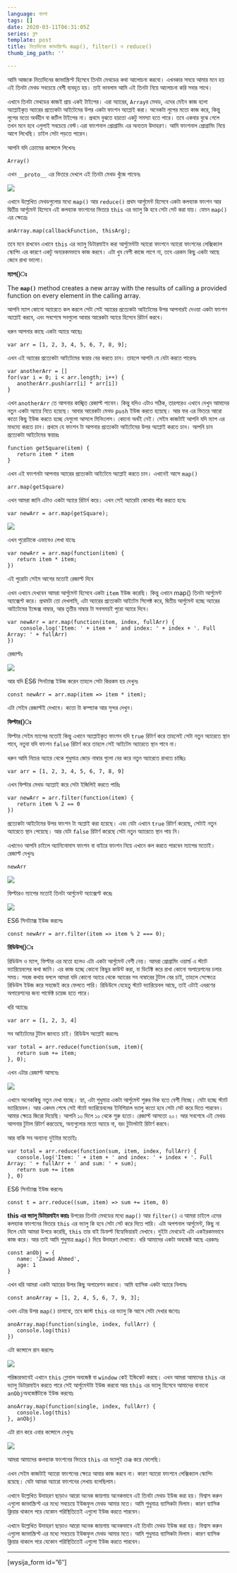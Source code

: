 ```yaml
---
language: বাংলা
tags: []
date: 2020-03-11T06:31:05Z
series: ব্লগ
template: post
title: নিত্যদিনের জাভাস্ক্রিপ্টঃ map(), filter() ও reduce()
thumb_img_path: ''

---
```

আমি আজকে নিত্যদিনের জাভাস্ক্রিপ্ট হিসেবে তিনটা মেথডের কথা আলোচনা করবো। এখনকার সময়ে আমার মনে হয় এই তিনটা মেথড সবচেয়ে বেশী ব্যবহৃত হয়। তাই ভাবলাম আমি এই তিনটা নিয়ে আলোচনা করি সবার সাথে।

এখানে তিনটা মেথডের কাজই প্রায় একই টাইপের। এরা অ্যারের, `Array`র মেথড, এদের মেইন কাজ হলো অ্যাপ্লাইকৃত অ্যারের প্রত্যেকটা আইটেমের উপর একটা ফাংশন অ্যাপ্লাই করা। অনেকটা লুপের মতো কাজ করে, কিন্তু লুপের মতো অর্থহীন বা জটিল টাইপের না। প্রথমে বুঝতে হয়তো একটু সমস্যা হতে পারে। তবে একবার বুঝে গেলে তখন মনে হবে এগুলাই সবচেয়ে বেস্ট।এরা ফাংশনাল প্রোগ্রামিং এর অন্যতম উদাহরণ। আমি ফাংশনাল প্রোগ্রামিং নিয়ে আগে লিখেছি। চাইল সেটা পড়তে পারেন।

আপনি যদি ক্রোমের কন্সোলে লিখেনঃ

    Array()

এখন `__proto__` এর ভিতরে দেখলে এই তিনটা মেথড খুঁজে পাবেনঃ

![](https://cdn-images-1.medium.com/max/800/1*g0kcDmZrfD2vjLFoOdU7sQ.jpeg)

এখানে উল্লেখিত মেথডগুলোর মধ্যে `map()` আর `reduce()` প্রথম আর্গুমেন্ট হিসেবে একটা কলব্যাক ফাংশন আর দ্বিতীয় আর্গুমেন্ট হিসেবে এই কলব্যাক ফাংশনের ভিতরে `this` এর ভ্যালু কি হবে সেটা সেট করা যায়। যেমন `map()` এর ক্ষেত্রেঃ

    anArray.map(callbackFunction, thisArg);

তবে মনে রাখবেন এখানে `this` এর ভ্যালু ডিটারমাইন করা আর্গুমেন্টটা অ্যারো ফাংশনে অ্যারো ফাংশনের লেক্সিক্যাল স্কোপিং এর কারণে একটু অন্যরকমভাবে কাজ করবে। এটা খুব বেশী কাজে লাগে না, তবে এরকম কিছু একটা আছে জেনে রাখা ভালো।

**ম্যাপ()ঃ**

The **`map()`** method creates a new array with the results of calling a provided function on every element in the calling array.

আপনি ম্যাপ কোনো অ্যারেতে কল করলে সেটা সেই অ্যারের প্রত্যেকটা আইটেমের উপর আপনারই দেওয়া একটা ফাংশন অ্যাপ্লাই করবে, এবং সবশেষে সবগুলো আবার আরেকটা অ্যারে হিসেবে রিটার্ন করবে।

ধরুন আপনার কাছে একটা অ্যারে আছেঃ

    var arr = [1, 2, 3, 4, 5, 6, 7, 8, 9];

এখন এই অ্যারের প্রত্যেকটা আইটেমের স্কয়ার বের করতে চান। তাহলে আপনি যে যেটা করতে পারেনঃ

    var anotherArr = []
    for(var i = 0; i < arr.length; i++) {
       anotherArr.push(arr[i] * arr[i])
    }

এখন `anotherArr` তে আপনার কাঙ্খিত রেজাল্ট পাবেন। কিন্তু যদিও এটাও সঠিক, তারপরেও এখানে দেখুন আমাদের নতুন একটা অ্যারে নিতে হয়েছে। আবার আরেকটা মেথড `push` ইউজ করতে হয়েছে। আর ফর এর ভিতরে আরো কতো কিছু ইউজ করতে হচ্ছে যেগুলো আসলে মিনিংলেস। কোনো অর্থই নেই। সেইম কাজটাই আপনি যদি ম্যাপ এর মাধম্যে করতে চান। প্রথমে যে ফাংশন টা আপনার প্রত্যেকটা আইটেমের উপর অ্যাপ্লাই করতে চান। আপনি চান প্রত্যেকটা আইটেমের স্কয়ারঃ

    function getSquare(item) {
       return item * item
    }

এখন এই ফাংশনটা আপনার অ্যারের প্রত্যেকটা আইটেমে অ্যাপ্লাই করতে চান। এখানেই আসে `map()`

    arr.map(getSquare)

এখন আমরা জানি এটাও একটা অ্যারে রিটার্ন করে। এখন সেই অ্যারেটা কোথায় স্টর করতে হবেঃ

    var newArr = arr.map(getSquare);

![](https://cdn-images-1.medium.com/max/800/1*0_RXsAh6AxWwl0OhgxSnGA.png)

এখন পুরোটাকে এভাবেও লেখা যাবেঃ

    var newArr = arr.map(function(item) {
       return item * item;
    })

এই পুরোটা সেইম আগের মতোই রেজাল্ট দিবে

এখন এখানে দেখবেন আমরা আর্গুমেন্ট হিসেবে একটা `item` ইউজ করেছি। কিন্তু এখানে map() তিনটা আর্গুমেন্ট অ্যাক্সেপ্ট করে। প্রথমটা তো দেখলামি, এটা অ্যারের প্রত্যেকটা আইটেম সিলেক্ট করে, দ্বিতীয় আর্গুমেন্ট হচ্ছে অ্যারের আইটেমের ইন্ডেক্স নাম্বার, আর তৃতীয় নাম্বার টা সবসময়ই পুরো অ্যারে দিবে।

    var newArr = arr.map(function(item, index, fullArr) {
        console.log('Item: ' + item + ' and index: ' + index + '. Full Array: ' + fullArr)
    })

রেজাল্টঃ

![](https://cdn-images-1.medium.com/max/800/1*OdADtk6_AWe_gIzOe_iJBQ.png)

আর যদি ES6 সিনট্যাক্স ইউজ করেন তাহলে সেটা কিরকম হয় দেখুনঃ

    const newArr = arr.map(item => item * item);

এটা সেইম রেজাল্টই দেখাবে। কতো টা কম্প্যাক আর সুন্দর দেখুন।

**ফিল্টার()ঃ**

ফিল্টার সেইম ম্যাপের মতোই কিন্তু এখানে অ্যাপ্লাইকৃত ফাংশন যদি `true` রিটার্ণ করে তাহলেই সেটা নতুন অ্যারেতে স্থান পাবে, নতুবা যদি ফাংশন `false` রিটার্ণ করে তাহলে সেই আইটেম অ্যারেতে স্থান পাবে না।

ধরুন আমি নিচের অ্যারে থেকে শুধুমাত্র জোড় নাম্বার গুলো বের করে নতুন অ্যারেতে রাখতে চাচ্ছিঃ

    var arr = [1, 2, 3, 4, 5, 6, 7, 8, 9]

এখন ফিল্টার মেথড অ্যাপ্লাই করে সেটা ইজিলিই করতে পারিঃ

    var newArr = arr.filter(function(item) {
       return item % 2 == 0
    })

প্রত্যেকটা আইটেমের উপর ফাংশন টা অ্যপ্লাই করা হয়েছে। এবং যেটা এখানে `true` রিটার্ণ করেছে, সেটাই নতুন অ্যারেতে স্থান পেয়েছে। আর যেটা `false` রিটার্ণ করেছে সেটা নতুন অ্যারেতে স্থান পায় নি।

এখানেও আপনি চাইলে অ্যানিনোমাস ফাংশন বা বাইরে ফাংশন নিয়ে এখানে কল করতে পারবেন ম্যাপের মতোই। রেজাল্ট দেখুনঃ

    newArr

![](https://cdn-images-1.medium.com/max/800/1*4I90yUfl7em9vV8CcnD4PA.png)

ফিল্টারও ম্যাপের মতোই তিনটা আর্গুমেন্ট অ্যাক্সেপ্ট করেঃ

![](https://cdn-images-1.medium.com/max/800/1*URueAnHvZ2Mgg8AjUtwxwg.png)

ES6 সিনট্যাক্স ইউজ করলেঃ

    const newArr = arr.filter(item => item % 2 === 0);

**রিডিউস()ঃ**

রিডিউস ও ম্যাপ, ফিল্টার এর মতো হলেও এটা একটা আর্গুমেন্ট বেশী নেয়। আমরা প্রোগ্রামিং ওয়ার্ল্ড এ স্ট্যাট ভ্যারিয়েবলের কথা জানি। এর কাজ হচ্ছে কোনো কিছুর কাউন্ট করা, বা ডিটেক্ট করে রাখা কোনো অপারেশনের চলার সময়। সহজ কথায় বললে আমরা যদি কোনো অ্যারে থেকে অ্যারের সব নাম্বারের টুটাল বের চাই, তাহলে সেক্ষেত্রে রিডিউস ইউজ করে সহজেই করে ফেলতে পারি। রিডিউসে যেহেতু স্ট্যাট ভ্যারিয়েবল আছে, তাই এটাই এধরণের অপারেশনের জন্য পার্ফেক্ট চয়েজ হতে পারে।

ধরি অ্যারেঃ

    var arr = [1, 2, 3, 4]

সব আইটেমের টুটাল জানতে চাই। রিডিউস অ্যাপ্লাই করলেঃ

    var total = arr.reduce(function(sum, item){
       return sum += item;
    }, 0);

এখন এটার রেজাল্ট আসবেঃ

![](https://cdn-images-1.medium.com/max/800/1*JjKxckPhFovaqgBS6zQvqg.png)

এখানে অনেককিছু নতুন দেখা যাচ্ছে। হ্যা, এটা শুধুমাত্র একটা আর্গুমেন্ট শুরুর দিক হতে বেশী নিচ্ছে। যেটা হচ্ছে স্ট্যাট ভ্যারিয়েবল। আর একদম শেষে সেই স্ট্যাট ভ্যারিয়েবলের ইনিশিয়াল ভ্যালু কতো হবে সেটা সেট করে দিতে পারবেন। আমার ক্ষেত্রে জিরো দিয়েছি। আপনি ১০ দিলে ১০ থেকে শুরু হতো। রেজাল্ট আসতো ২০। আর সবশেষে এই মেথড আপনার টুটাল রিটার্ণ করতেছে, অন্যগুলোর মতো অ্যারে না, বরং টুটালটাই রিটার্ণ করবে।

আর বাকি সব অন্যান্য দুইটার মতোইঃ

    var total = arr.reduce(function(sum, item, index, fullArr) {
       console.log('Item: ' + item + ' and index: ' + index + '. Full Array: ' + fullArr + ' and sum: ' + sum);
       return sum += item
    }, 0)

ES6 সিনট্যাক্স ইউজ করলেঃ

    const t = arr.reduce((sum, item) => sum += item, 0)

**this এর ভ্যালু ডিটারমাইন করাঃ** উপরের তিনটা মেথডের মধ্যে `map()` আর `filter()` এ আমরা চাইলে এদের কলব্যাক ফাংশনের ভিতরে `this` এর ভ্যালু কি হবে সেটা সেট করে দিতে পারি। এটা অপশনাল আর্গুমেন্ট, কিছু না দিলে যেটা আমরা উপরে করেছি, `this` তার বাই ডিফল্ট বিহ্যেভিয়ারই দেখাবে। দুইটা মেথডেই এটা একইরকমভাবে কাজ করে। আর তাই আমি শুধুমাত্র `map()` দিয়ে উদাহরণ দেখাবো। ধরি আমাদের একটা অবজেক্ট আছে এরকমঃ

    const anObj = {
       name: 'Zawad Ahmed',
       age: 1
    }

এখন ধরি আমরা একটা অ্যারের উপর কিছু অপারেশন করবো। আমি ব্যাসিক একটা অ্যারে নিলামঃ

    const anoArray = [1, 2, 4, 5, 6, 7, 9, 3];

এখন এটার উপর `map()` চালাবো, তবে জাস্ট `this` এর ভ্যালু কি আসে সেটা দেখার জন্যেঃ

    anoArray.map(function(single, index, fullArr) {
       console.log(this)
    })

এটা কন্সোলে রান করলেঃ

![](https://cdn-images-1.medium.com/max/880/1*eEv2ljCZ8qYhGfdArpN4wg.png)

পরিষ্কারভাবেই এখানে `this` গ্লোবাল অবজেক্ট বা `window` কেই ইন্ডিকেট করছে। এখন আমরা আমাদের `this` এর ভ্যালু ডিটারমাইন করতে পারে সেই আর্গুমেন্টটা ইউজ করবো আর `this` এর ভ্যালু হিসেবে আমাদের বানানো `anObj`অবজেক্টটাকে ইউজ করবোঃ

    anoArray.map(function(single, index, fullArr) {
       console.log(this)
    }, anObj)

এটা রান করে এবার কন্সোলে দেখুনঃ

![](https://cdn-images-1.medium.com/max/880/1*mfoubB4__Hn8INOT-k1yjg.png)

আমরা আমাদের কলব্যাক ফাংশনের ভিতরে `this` এর ভ্যালুই চেঞ্জ করে ফেলেছি।

এখন সেইম কাজটাই অ্যারো ফাংশনের ক্ষেত্রে আবার কাজ করবে না। কারণ অ্যারো ফাংশনে লেক্সিক্যাল স্কোপিং রয়েছে। যেটা আমরা অ্যারো ফাংশনের লেখায় বলেছিলাম।

এখানে উল্লেখিত উদাহরণ ছাড়াও আরো অনেক জায়গায় অনেকভাবে এই তিনটা মেথড ইউজ করা হয়। বিশ্বাস করুন এগুলো জাভাস্ক্রিপ্ট এর মধ্যে সবচেয়ে ইউজফুল মেথড আমার মতে। আমি শুধুমাত্র ব্যাসিকটা দিলাম। কারণ ব্যাসিক ক্লিয়ার থাকলে পরে যেকোন পরিস্থিতিতেই এগুলো ইউজ করতে পারবেন।

এখানে উল্লেখিত উদাহরণ ছাড়াও আরো অনেক জায়গায় অনেকভাবে এই তিনটা মেথড ইউজ করা হয়। বিশ্বাস করুন এগুলো জাভাস্ক্রিপ্ট এর মধ্যে সবচেয়ে ইউজফুল মেথড আমার মতে। আমি শুধুমাত্র ব্যাসিকটা দিলাম। কারণ ব্যাসিক ক্লিয়ার থাকলে পরে যেকোন পরিস্থিতিতেই এগুলো ইউজ করতে পারবেন।

***

\[wysija_form id=”6″\]
